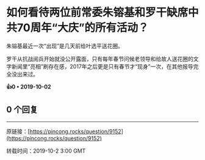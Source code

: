 # 如何看待两位前常委朱镕基和罗干缺席中共70周年“大庆”的所有活动？ 

朱镕基最近一次“出现”是几天前给叶选平送花圈。

罗干从抗战阅兵开始就没公开露面，只有每年春节问候老领导和给故人送花圈的文字新闻里“亮相”刷存在感，2017年之后更是只有春节才“现身”一次，在其他报导完全没出来过。 

**👍0 • 2019-10-02**

## 0 个回复

---
原链接：[https://pincong.rocks/question/9152](https://pincong.rocks/question/9152)

转载时间：2019-10-2 3:00 GMT